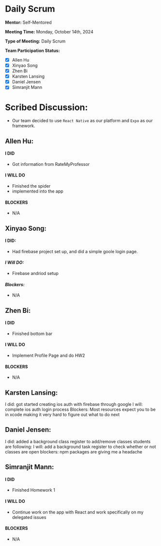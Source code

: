 # Daily Scrum

**Mentor:** Self-Mentored

**Meeting Time:** Monday, October 14th, 2024

**Type of Meeting:** Daily Scrum

**Team Participation Status:** 
- [x] Allen Hu 
- [x] Xinyao Song 
- [x] Zhen Bi 
- [x] Karsten Lansing 
- [x] Daniel Jensen 
- [x] Simranjit Mann 

# **Scribed Discussion:**
- Our team decided to use `React Native` as our platform and `Expo` as our framework.

## **Allen Hu:**  
#### **I DID**  
- Got information from RateMyProfessor

#### **I WILL DO**  
- Finished the spider
- implemented into the app
 
#### **BLOCKERS**  
- N/A

## **Xinyao Song:**  
#### **I DID:**
- Had firebase project set up, and did a simple goole login page.

#### *I Will DO:*
- Firebase andriod setup

#### *Blockers:*
- N/A

## **Zhen Bi:**  
#### **I DID**  
- Finished bottom bar

#### **I WILL DO**  
- Implement Profile Page and do HW2

#### **BLOCKERS**  
- N/A

## **Karsten Lansing:**  

I did: got started creating ios auth with firebase through google
I will: complete ios auth login process
Blockers: Most resources expect you to be in xcode making it very hard to figure out what to do next

## **Daniel Jensen:**  

I did: added a background class register to add/remove classes students are following:
I will: add a background task register to check whether or not classes are open
blockers: npm packages are giving me a headache

## **Simranjit Mann:**  
#### **I DID**  
- Finished Homework 1

#### **I WILL DO**  
- Continue work on the app with React and work specifically on my delegated issues

#### **BLOCKERS**  
- N/A
